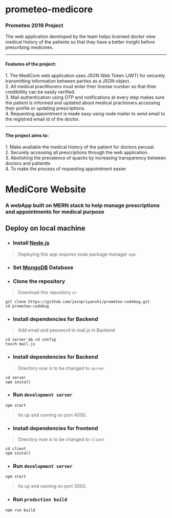 # prometeo-medicore

<h3>Prometeo 2019 Project</h3>

The web application developed by the team helps licensed doctor view medical history of the patients so that they have a better insight before prescribing medicines.
<hr>

<h4>Features of the project:</h4>
1. The MediCore web application uses JSON Web Token (JWT) for securely transmitting information between parties as a JSON object. <br>
2. All medical practitioners must enter thier license number so that thier credibitlity can be easily verified. <br>
3. Mail authentication using OTP and notifications at every step makes sure the patient is informed and updated about medical practioners accessing their profile or updating prescriptions. <br>
4. Requesting appointment is made easy using node mailer to send email to the registred email id of the doctor.  <br>

<hr>
<h4>The project aims to:</h4>
1. Make available the medical history of the patient for doctors perusal.<br>
2. Securely accessing all prescriptions through the web application.<br>
3. Abolishing the prevalence of quacks by increasing transparency between doctors and patientts <br>
4. To make the process of requesting appointment easier<br>


# MediCore Website 
 ### A webApp built on MERN stack to help manage prescriptions and appointments for medical purpose 
  

  ## Deploy on local machine
* ### Install [Node.js](https://nodejs.org/en/download/current/)
> Deploying this app requires node package manager `npm`
* ### Set [MongoDB](https://docs.mongodb.com/manual/installation/) Database
* ### Clone the repository
> Download this repository `or`
```
git clone https://github.com/jainpriyanshi/prometeo-codebug.git
cd prometeo-codebug
```
* ### Install dependencies for Backend
> Add email and password to mail.js in Backend
```
cd server && cd config 
touch mail.js
```
* ### Install dependencies for Backend
> Directory now is to be changed to `server`
```
cd server
npm install
```
* ### Run `development server`
```
npm start
```
> Its up and running on port 4000.

* ### Install dependencies for frontend
> Directory now is to be changed to `client`
```
cd client
npm install
```
* ### Run `development server`
```
npm start
```
> Its up and running on port 3000.

* ### Run `production build`
```
npm run build
